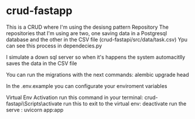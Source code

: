 # crud-fastapp

This is a CRUD where I'm using the desisng pattern Repository
The repositories that I'm using are two, one saving data in a
Postgresql database and the other in the CSV file (crud-fastapi/src/data/task.csv)
Ypu can see this process in dependecies.py

I simulate a down sql server so when it's happens
the system automacitlly saves the data in the CSV file

You can run the migrations with the next commands: 
    alembic upgrade head

In the .env.example you can configurate your enviroment variables

Virtual Env Activation 
run this command in your terminal:    crud-fastapi\Scripts\activate
run this to exit to the virtual env:  deactivate
run the serve :                       uvicorn app:app 